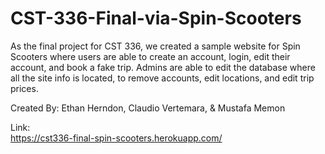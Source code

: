 # CST-336-Final-via-Spin-Scooters

As the final project for CST 336, we created a sample website for Spin Scooters where users are able to create an account, login, edit their account, and book a fake trip. Admins are able to edit the database where all the site info is located, to remove accounts, edit locations, and edit trip prices.

Created By: Ethan Herndon, Claudio Vertemara, & Mustafa Memon

Link:    
https://cst336-final-spin-scooters.herokuapp.com/
